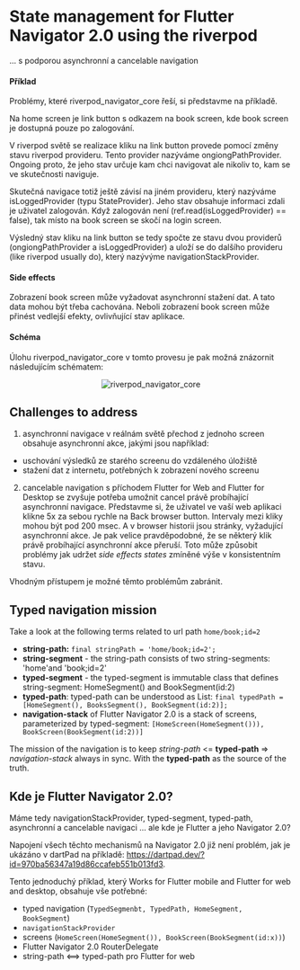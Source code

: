 # State management for Flutter Navigator 2.0 using the riverpod

... s podporou asynchronní a cancelable navigation

#### Příklad

Problémy, které riverpod_navigator_core řeší, si představme na příkladě.

Na home screen je link button s odkazem na book screen, kde book screen je dostupná pouze po zalogování.

V riverpod světě se realizace kliku na link button provede pomocí změny stavu riverpod provideru. 
Tento provider nazýváme ongiongPathProvider. 
Ongoing proto, že jeho stav určuje kam chci navigovat ale nikoliv to, kam se ve skutečnosti naviguje.

Skutečná navigace totiž ještě závisí na jiném provideru, který nazýváme isLoggedProvider (typu StateProvider<bool>).
Jeho stav obsahuje informaci zdali je uživatel zalogován. 
Když zalogován není (ref.read(isLoggedProvider) == false), tak místo na book screen se skočí na login screen.

Výsledný stav kliku na link button se tedy spočte ze stavu dvou providerů (ongiongPathProvider a isLoggedProvider) 
a uloží se do dalšího provideru (like riverpod usually do), který nazývýme navigationStackProvider.

#### Side effects

Zobrazení book screen může vyžadovat asynchronní stažení dat. A tato data mohou být třeba cachována.
Neboli zobrazení book screen může přinést vedlejší efekty, ovlivňující stav aplikace.

#### Schéma

Úlohu riverpod_navigator_core v tomto provesu je pak možná znázornit následujícím schématem:

<p align="center">
<img src="https://github.com/PavelPZ/riverpod_navigator/blob/main/packages/riverpod_navigator_core/README.png" alt="riverpod_navigator_core" />
</p>

## Challenges to address

1. asynchronní navigace
v reálnám světě přechod z jednoho screen obsahuje asynchronní akce, jakými jsou například:
- uschování výsledků ze starého screenu do vzdáleného úložiště
- stažení dat z internetu, potřebných k zobrazení nového screenu

2. cancelable navigation
s příchodem Flutter for Web and Flutter for Desktop se zvyšuje potřeba umožnit cancel právě probíhající asynchronní navigace.
Představme si, že uživatel ve vaší web aplikaci klikne 5x za sebou rychle na Back browser button. 
Intervaly mezi kliky mohou být pod 200 msec.
A v browser historii jsou stránky, vyžadující asynchronní akce.
Je pak velice pravděpodobné, že se některý klik právě probíhající asynchronní akce přeruší.
Toto může způsobit problémy jak udržet *side effects states* zmíněné výše v konsistentním stavu.

Vhodným přístupem je možné těmto problémům zabránit.

## Typed navigation mission

Take a look at the following terms related to url path ```home/book;id=2```

- **string-path:** ```final stringPath = 'home/book;id=2';```
- **string-segment** - the string-path consists of two string-segments: 'home'and 'book;id=2'
- **typed-segment** - the typed-segment is immutable class that defines string-segment: HomeSegment() and BookSegment(id:2)
- **typed-path**: typed-path can be understood as List<typed-segment>: ```final typedPath = [HomeSegment(), BooksSegment(), BookSegment(id:2)];```
- **navigation-stack** of Flutter Navigator 2.0 is a stack of screens, parameterized by typed-segment:
  ```[HomeScreen(HomeSegment())), BookScreen(BookSegment(id:2))]```

The mission of the navigation is to keep *string-path* <= **typed-path** => *navigation-stack* always in sync.
With the **typed-path** as the source of the truth.

## Kde je Flutter Navigator 2.0?

Máme tedy navigationStackProvider, typed-segment, typed-path, asynchronní a cancelable navigaci ... ale kde je Flutter a jeho Navigator 2.0?

Napojení všech těchto mechanismů na Navigator 2.0 již není problém, jak je ukázáno v dartPad na příkladě: https://dartpad.dev/?id=970ba56347a19d86ccafeb551b013fd3.

Tento jednoduchý příklad, který Works for Flutter mobile and Flutter for web and desktop, obsahuje vše potřebné:
- typed navigation (```TypedSegmenbt, TypedPath, HomeSegment, BookSegment```)
- ```navigationStackProvider```
- screens (```HomeScreen(HomeSegment()), BookScreen(BookSegment(id:x))```)
- Flutter Navigator 2.0 RouterDelegate
- string-path <==> typed-path pro Flutter for web

